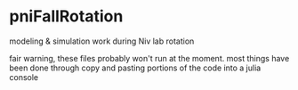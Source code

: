 # pniFallRotation
modeling &amp; simulation work during Niv lab rotation

fair warning, these files probably won't run at the moment. most things have been done through copy and pasting portions of the code into a julia console
